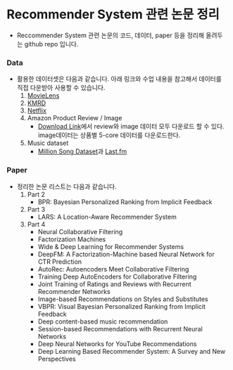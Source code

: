 # Recommender System 관련 논문 정리

- Reccommender System 관련 논문의 코드, 데이터, paper 등을 정리해 올려두는 github repo 입니다. 

### Data
- 활용한 데이터셋은 다음과 같습니다. 아래 링크와 수업 내용을 참고해서 데이터를 직접 다운받아 사용할 수 있습니다.
    1. [MovieLens](https://grouplens.org/datasets/movielens/)
    2. [KMRD](https://github.com/lovit/kmrd)
    3. [Netflix](https://archive.org/details/nf_prize_dataset.tar)
    4. Amazon Product Review / Image
        - [Download Link]((https://nijianmo.github.io/amazon/index.html))에서 review와 image 데이터 모두 다운로드 할 수 있다. image데이터는 상품별 5-core 데이터를 다운로드한다.
    5. Music dataset
        - [Million Song Dataset](http://millionsongdataset.com/)과 [Last.fm](http://millionsongdataset.com/lastfm/#getting)

### Paper
- 정리한 논문 리스트는 다음과 같습니다.
    1. Part 2
        - BPR: Bayesian Personalized Ranking from Implicit Feedback
    2. Part 3
        - LARS: A Location-Aware Recommender System
    3. Part 4
        - Neural Collaborative Filtering
        - Factorization Machines
        - Wide & Deep Learning for Recommender Systems
        - DeepFM: A Factorization-Machine based Neural Network for CTR Prediction
        - AutoRec: Autoencoders Meet Collaborative Filtering
        - Training Deep AutoEncoders for Collaborative Filtering
        - Joint Training of Ratings and Reviews with Recurrent Recommender Networks
        - Image-based Recommendations on Styles and Substitutes
        - VBPR: Visual Bayesian Personalized Ranking from Implicit Feedback
        - Deep content-based music recommendation
        - Session-based Recommendations with Recurrent Neural Networks
        - Deep Neural Networks for YouTube Recommendations
        - Deep Learning Based Recommender System: A Survey and New Perspectives
